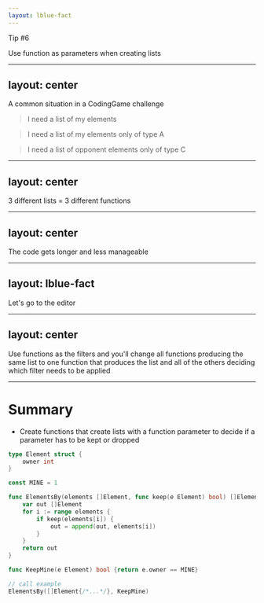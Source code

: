 ```yaml
---
layout: lblue-fact
---
```


Tip #6

Use function as parameters when creating lists

---
layout: center
---

A common situation in a CodingGame challenge

> I need a list of my elements

> I need a list of my elements only of type A

> I need a list of opponent elements only of type C

---
layout: center
---

3 different lists = 3 different functions

---
layout: center
---

The code gets longer and less manageable


---
layout: lblue-fact
---

Let's go to the editor

---
layout: center
---

Use functions as the filters and you'll change all functions producing the same list to one function that produces the list and all of the others deciding which filter needs to be applied

---

# Summary

- Create functions that create lists with a function parameter to decide if a parameter has to be kept or dropped

```go
type Element struct {
    owner int
}

const MINE = 1

func ElementsBy(elements []Element, func keep(e Element) bool) []Element {
    var out []Element
    for i := range elements {
        if keep(elements[i]) {
            out = append(out, elements[i])
        }
    }
    return out
}

func KeepMine(e Element) bool {return e.owner == MINE}

// call example
ElementsBy([]Element{/*...*/}, KeepMine)
```
